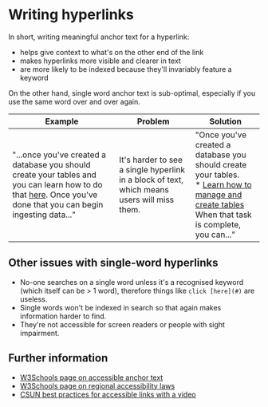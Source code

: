 # Writing hyperlinks

In short, writing meaningful anchor text for a hyperlink:
* helps give context to what's on the other end of the link
* makes hyperlinks more visible and clearer in text
* are more likely to be indexed because they'll invariably feature a keyword

On the other hand, single word anchor text is sub-optimal, especially if you use the same word over and over again.

| Example | Problem | Solution |
|---|---|---|
| "...once you've created a database you should create your tables and you can learn how to do that [here](#). Once you've done that you can begin ingesting data..." | It's harder to see a single hyperlink in a block of text, which means users will miss them. | "Once you've created a database you should create your tables.</br>* [Learn how to manage and create tables](#)<br/> When that task is complete, you can..." |

## Other issues with single-word hyperlinks

* No-one searches on a single word unless it's a recognised keyword (which itself can be > 1 word), therefore things like `click [here](#)` are useless.
* Single words won't be indexed in search so that again makes information harder to find.
* They're not accessible for screen readers or people with sight impairment.

## Further information

* [W3Schools page on accessible anchor text](https://www.w3schools.com/accessibility/accessibility_link_text.php)
* [W3Schools page on regional accessibility laws](https://www.w3.org/WAI/policies/united-states/)
* [CSUN best practices for accessible links with a video](https://www.csun.edu/universal-design-center/best-practices-accessible-links)
